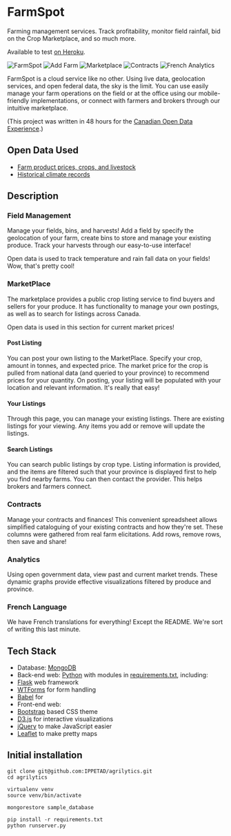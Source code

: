 FarmSpot
========

Farming management services. Track profitability, monitor field rainfall, bid on the Crop Marketplace, and so much more.

Available to test [on Heroku](http://farmspot.herokuapp.com).

![FarmSpot](https://raw.github.com/IPPETAD/agrilytics/master/farm/static/field.jpg)
![Add Farm](http://i.imgur.com/QTvmqYx.png)
![Marketplace](http://i.imgur.com/e5ENZdu.png)
![Contracts](http://i.imgur.com/ZWIL3W3.png)
![French Analytics](http://i.imgur.com/4foidbH.png)

FarmSpot is a cloud service like no other. Using live data, geolocation services, and open federal data, the sky is the limit. You can use easily manage your farm operations on the field or at the office using our mobile-friendly implementations, or connect with farmers and brokers through our intuitive marketplace.

(This project was written in 48 hours for the [Canadian Open Data Experience](http://canadianopendataexperience.com).)

## Open Data Used

* [Farm product prices, crops, and livestock](http://data.gc.ca/data/en/dataset/666e5421-6909-4ce7-8777-a828b1ba3f95)
* [Historical climate records](http://climate.weather.gc.ca)

## Description

### Field Management

Manage your fields, bins, and harvests! Add a field by specify the geolocation of your farm, create bins to store and manage your existing produce. Track your harvests through our easy-to-use interface!

Open data is used to track temperature and rain fall data on your fields! Wow, that's pretty cool!

### MarketPlace

The marketplace provides a public crop listing service to find buyers and sellers for your produce. It has functionality to manage your own postings, as well as to search for listings across Canada.

Open data is used in this section for current market prices!

#### Post Listing

You can post your own listing to the MarketPlace. Specify your crop, amount in tonnes, and expected price. 
The market price for the crop is pulled from national data (and queried to your province) to recommend prices for your quantity. On posting, your listing will be populated with your location and relevant information. It's really that easy!

#### Your Listings

Through this page, you can manage your existing listings. There are existing listings for your viewing. Any items you add or remove will update the listings.

#### Search Listings

You can search public listings by crop type. Listing information is provided, and the items are filtered such that your province is displayed first to help you find nearby farms. You can then contact the provider. This helps brokers and farmers connect.


### Contracts

Manage your contracts and finances! This convenient spreadsheet allows simplified cataloguing of your existing contracts and how they're set. These columns were gathered from real farm elicitations. Add rows, remove rows, then save and share!

### Analytics

Using open government data, view past and current market trends. These dynamic graphs provide effective visualizations filtered by produce and province.


### French Language

We have French translations for everything!
Except the README. We're sort of writing this last minute.


## Tech Stack

* Database: [MongoDB](http://www.mongodb.org)
* Back-end web: [Python](https://www.python.org) with modules in [requirements.txt](requirements.txt), including:
 * [Flask](http://flask.pocoo.org) web framework
 * [WTForms](http://wtforms.readthedocs.org) for form handling
 * [Babel](http://babel.pocoo.org) for 
* Front-end web: 
 * [Bootstrap](http://getbootstrap.com) based CSS theme
 * [D3.js](http://d3js.org) for interactive visualizations
 * [jQuery](http://jquery.com) to make JavaScript easier
 * [Leaflet](http://leafletjs.com) to make pretty maps

## Initial installation

	git clone git@github.com:IPPETAD/agrilytics.git
	cd agrilytics

	virtualenv venv
	source venv/bin/activate
	
	mongorestore sample_database

	pip install -r requirements.txt
	python runserver.py



